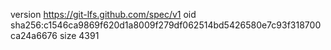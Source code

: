 version https://git-lfs.github.com/spec/v1
oid sha256:c1546ca9869f620d1a8009f279df062514bd5426580e7c93f318700ca24a6676
size 4391
